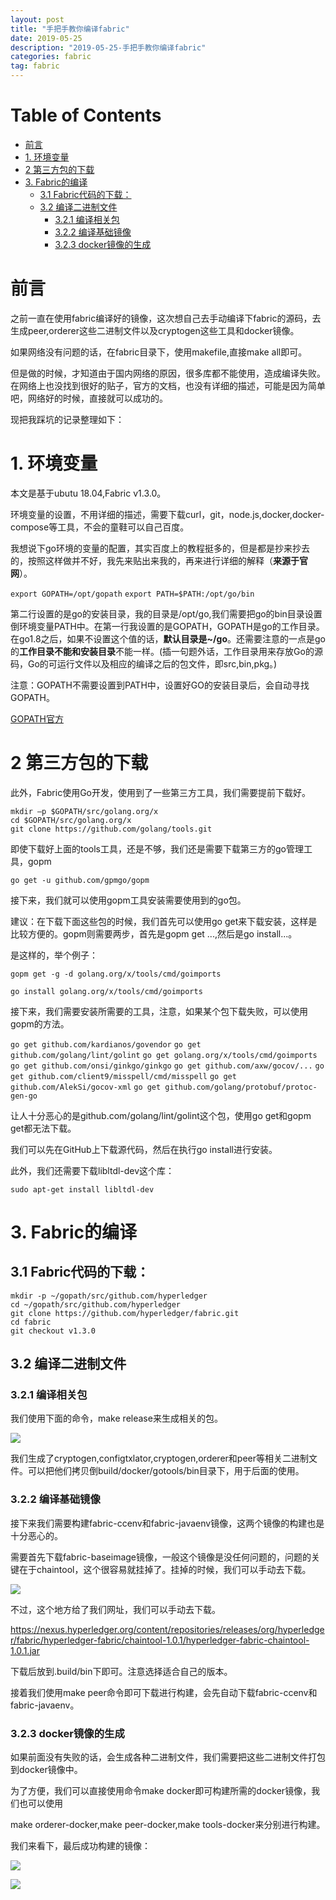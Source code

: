```yaml
---
layout: post
title: "手把手教你编译fabric"
date: 2019-05-25 
description: "2019-05-25-手把手教你编译fabric"
categories: fabric
tag: fabric
--- 
```


Table of Contents
=================

   * [前言](#前言)
   * [1. 环境变量](#1-环境变量)
   * [2 第三方包的下载](#2-第三方包的下载)
   * [3. Fabric的编译](#3-fabric的编译)
      * [3.1 Fabric代码的下载：](#31-fabric代码的下载)
      * [3.2 编译二进制文件](#32-编译二进制文件)
         * [3.2.1 编译相关包](#321-编译相关包)
         * [3.2.2 编译基础镜像](#322-编译基础镜像)
         * [3.2.3 docker镜像的生成](#323-docker镜像的生成)
# 前言

之前一直在使用fabric编译好的镜像，这次想自己去手动编译下fabric的源码，去生成peer,orderer这些二进制文件以及cryptogen这些工具和docker镜像。

如果网络没有问题的话，在fabric目录下，使用makefile,直接make all即可。

但是做的时候，才知道由于国内网络的原因，很多库都不能使用，造成编译失败。在网络上也没找到很好的贴子，官方的文档，也没有详细的描述，可能是因为简单吧，网络好的时候，直接就可以成功的。

现把我踩坑的记录整理如下：

# 1. 环境变量

本文是基于ubutu 18.04,Fabric v1.3.0。

环境变量的设置，不用详细的描述，需要下载curl，git，node.js,docker,docker-compose等工具，不会的童鞋可以自己百度。

我想说下go环境的变量的配置，其实百度上的教程挺多的，但是都是抄来抄去的，按照这样做并不好，我先来贴出来我的，再来进行详细的解释（**来源于官网**）。

`export GOPATH=/opt/gopath`
`export PATH=$PATH:/opt/go/bin`

第二行设置的是go的安装目录，我的目录是/opt/go,我们需要把go的bin目录设置倒环境变量PATH中。在第一行我设置的是GOPATH，GOPATH是go的工作目录。在go1.8之后，如果不设置这个值的话，**默认目录是~/go**。还需要注意的一点是go的**工作目录不能和安装目录**不能一样。(插一句题外话，工作目录用来存放Go的源码，Go的可运行文件以及相应的编译之后的包文件，即src,bin,pkg。)

注意：GOPATH不需要设置到PATH中，设置好GO的安装目录后，会自动寻找GOPATH。

[GOPATH官方](https://github.com/golang/go/wiki/SettingGOPATH)



# 2 第三方包的下载

此外，Fabric使用Go开发，使用到了一些第三方工具，我们需要提前下载好。

```shell
mkdir –p $GOPATH/src/golang.org/x
cd $GOPATH/src/golang.org/x
git clone https://github.com/golang/tools.git
```

即使下载好上面的tools工具，还是不够，我们还是需要下载第三方的go管理工具，gopm

    go get -u github.com/gpmgo/gopm
接下来，我们就可以使用gopm工具安装需要使用到的go包。

建议：在下载下面这些包的时候，我们首先可以使用go get来下载安装，这样是比较方便的。gopm则需要两步，首先是gopm get ...,然后是go install...。

是这样的，举个例子：

   `gopm get -g -d golang.org/x/tools/cmd/goimports`

   `go install golang.org/x/tools/cmd/goimports`

接下来，我们需要安装所需要的工具，注意，如果某个包下载失败，可以使用gopm的方法。

`go get github.com/kardianos/govendor`
`go get github.com/golang/lint/golint`
`go get golang.org/x/tools/cmd/goimports`
`go get github.com/onsi/ginkgo/ginkgo`
`go get github.com/axw/gocov/...`
`go get github.com/client9/misspell/cmd/misspell`
`go get github.com/AlekSi/gocov-xml`
`go get github.com/golang/protobuf/protoc-gen-go`

让人十分恶心的是github.com/golang/lint/golint这个包，使用go get和gopm get都无法下载。

我们可以先在GitHub上下载源代码，然后在执行go install进行安装。

此外，我们还需要下载libltdl-dev这个库：

```shell
sudo apt-get install libltdl-dev 
```

# 3. Fabric的编译

## 3.1 Fabric代码的下载：

```
mkdir -p ~/gopath/src/github.com/hyperledger 
cd ~/gopath/src/github.com/hyperledger 
git clone https://github.com/hyperledger/fabric.git
cd fabric
git checkout v1.3.0
```

## 3.2 编译二进制文件

### 3.2.1 编译相关包

我们使用下面的命令，make release来生成相关的包。

![](https://img2018.cnblogs.com/blog/1358741/201905/1358741-20190525160831481-1000041102.png)

我们生成了cryptogen,configtxlator,cryptogen,orderer和peer等相关二进制文件。可以把他们拷贝倒build/docker/gotools/bin目录下，用于后面的使用。

### 3.2.2 编译基础镜像

接下来我们需要构建fabric-ccenv和fabric-javaenv镜像，这两个镜像的构建也是十分恶心的。

需要首先下载fabric-baseimage镜像，一般这个镜像是没任何问题的，问题的关键在于chaintool，这个很容易就挂掉了。挂掉的时候，我们可以手动去下载。

![](https://img2018.cnblogs.com/blog/1358741/201905/1358741-20190525162340130-660365624.png)

不过，这个地方给了我们网址，我们可以手动去下载。

https://nexus.hyperledger.org/content/repositories/releases/org/hyperledger/fabric/hyperledger-fabric/chaintool-1.0.1/hyperledger-fabric-chaintool-1.0.1.jar

下载后放到.build/bin下即可。注意选择适合自己的版本。

接着我们使用make peer命令即可下载进行构建，会先自动下载fabric-ccenv和fabric-javaenv。

### 3.2.3 docker镜像的生成

如果前面没有失败的话，会生成各种二进制文件，我们需要把这些二进制文件打包到docker镜像中。

为了方便，我们可以直接使用命令make docker即可构建所需的docker镜像，我们也可以使用

make orderer-docker,make peer-docker,make tools-docker来分别进行构建。

我们来看下，最后成功构建的镜像：

![](https://img2018.cnblogs.com/blog/1358741/201905/1358741-20190525163318691-122165656.png)







![](https://img2018.cnblogs.com/blog/1358741/201905/1358741-20190525161601684-793585247.png)























